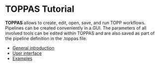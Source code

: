 TOPPAS Tutorial
==============

**TOPPAS** allows to create, edit, open, save, and run TOPP workflows. Pipelines can be created conveniently  in a GUI.
The parameters of all involved tools can be edited within TOPPAS and are also saved as part of the pipeline definition
 in the .toppas file.

 - [General introduction](general-introduction.md)
 - [User interface](user-interface.md)
 - [Examples](examples.md)
